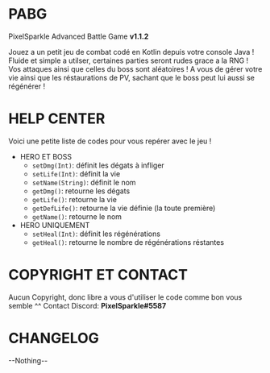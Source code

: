 # PABG
PixelSparkle Advanced Battle Game **v1.1.2**

Jouez a un petit jeu de combat codé en Kotlin depuis votre console Java ! Fluide et simple a utilser, certaines parties seront rudes grace a la RNG !
Vos attaques ainsi que celles du boss sont aléatoires ! A vous de gérer votre vie ainsi que les réstaurations de PV, sachant que le boss peut lui aussi se régénérer !

# HELP CENTER
Voici une petite liste de codes pour vous repérer avec le jeu !

* HERO ET BOSS
  * `setDmg(Int)`: définit les dégats à infliger
  * `setLife(Int)`: définit la vie
  * `setName(String)`: définit le nom
  * `getDmg()`: retourne les dégats
  * `getLife()`: retourne la vie
  * `getDefLife()`: retourne la vie définie (la toute première)
  * `getName()`: retourne le nom
* HERO UNIQUEMENT
  * `setHeal(Int)`: définit les régénérations
  * `getHeal()`: retourne le nombre de régénérations réstantes
  
# COPYRIGHT ET CONTACT
Aucun Copyright, donc libre a vous d'utiliser le code comme bon vous semble ^^
Contact Discord: **PixelSparkle#5587**

# CHANGELOG
--Nothing--
